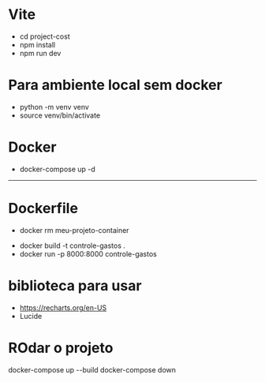# Vite
- cd project-cost
- npm install
- npm run dev

<!-- # back
- pip install --upgrade pip
- pip install -r requirements.txt
- uvicorn run:app --reload --host 0.0.0.0 --port 8000

Caso de erro no pydantic use: pip install --upgrade "pydantic>=2.0.0" -->

# Para ambiente local sem docker
- python -m venv venv
- source venv/bin/activate

# Docker
- docker-compose up -d
-----------------------------------------
# Dockerfile
<!-- - docker build -t cost-project . -->
- docker rm meu-projeto-container
<!-- - docker run -d -p 8000:8000 --name meu-projeto-container cost-project -->
<!-- - docker logs -f meu-projeto-container -->
- docker build -t controle-gastos .
- docker run -p 8000:8000 controle-gastos

# biblioteca para usar
- https://recharts.org/en-US
- Lucide
  
# ROdar o projeto
docker-compose up --build
docker-compose down